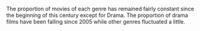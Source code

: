 The proportion of movies of each genre has remained fairly constant since the beginning of this century except for Drama.
 The proportion of drama films have been falling since 2005 while other genres fluctuated a little.